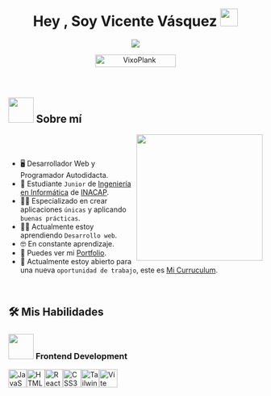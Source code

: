 <h1 align="center">Hey , Soy Vicente Vásquez <img src="https://media.giphy.com/media/hvRJCLFzcasrR4ia7z/giphy.gif" width="35"></h1>
<p align="center">
  <a href="https://github.com/DenverCoder1/readme-typing-svg"><img src="https://readme-typing-svg.herokuapp.com?font=Time+New+Roman&color=%23C8BE25&size=25&center=true&vCenter=true&width=600&height=100&lines=Software+Engineer;Software+Developer"></a>
</p>
	<p align="center"> 
	<img src="https://komarev.com/ghpvc/?username=VixoPlanx&label=Profile%20views&color=0047AB&style=plastic?" alt="VixoPlank" height=25px, width=160px/> 
	</p>
<br>

## <picture><img src = "https://github.com/7oSkaaa/7oSkaaa/blob/main/Images/about_me.gif?raw=true" width = 50px></picture> Sobre mí

<picture> <img align="right" src="https://github.com/7oSkaaa/7oSkaaa/blob/main/Images/Right_Side.gif?raw=true" width = 250px></picture>

<br><br>

- :desktop_computer: Desarrollador Web y Programador Autodidacta.
- :school: Estudiante `Junior` de [Ingeniería en Informática](https://portales.inacap.cl/carreras/Area-Tecnologias-Informacion-y-Ciberseguridad/Ingenieria-en-Informatica/index) de [INACAP](https://portales.inacap.cl/).
- :technologist: Especializado en crear aplicaciones `únicas` y aplicando `buenas prácticas`.
- :student: Actualmente estoy aprendiendo `Desarrollo web`.
- :nerd_face: En constante aprendizaje.
- :briefcase: Puedes ver mi [Portfolio](https://portfolio-vixoplank.vercel.app/).
- :thinking: Actualmente estoy abierto para una nueva `oportunidad de trabajo`, este es [Mi Curruculum](http://lnkiy.in/Ahmed_Hossam_Resume).
<!--
- :trophy: 2x `ACPC` Finalist.
- :boom: You can visit [MY WEBSITE](https://cutt.ly/Ahmed_Hossam_Website).
-->
<br>

## 🛠️ Mis Habilidades

### <picture> <img src = "https://github.com/7oSkaaa/7oSkaaa/blob/main/Images/Front_End.gif?raw=true" width = 50px>  </picture> Frontend Development
<p align="left"> 
<a href="https://developer.mozilla.org/en-US/docs/Web/JavaScript" target="_blank" rel="noreferrer"><img src="https://raw.githubusercontent.com/danielcranney/readme-generator/main/public/icons/skills/javascript-colored.svg" width="36" height="36" alt="JavaScript" /></a><a href="https://developer.mozilla.org/en-US/docs/Glossary/HTML5" target="_blank" rel="noreferrer"><img src="https://raw.githubusercontent.com/danielcranney/readme-generator/main/public/icons/skills/html5-colored.svg" width="36" height="36" alt="HTML5" /></a><a href="https://reactjs.org/" target="_blank" rel="noreferrer"><img src="https://raw.githubusercontent.com/danielcranney/readme-generator/main/public/icons/skills/react-colored.svg" width="36" height="36" alt="React" /></a><a href="https://www.w3.org/TR/CSS/#css" target="_blank" rel="noreferrer"><img src="https://raw.githubusercontent.com/danielcranney/readme-generator/main/public/icons/skills/css3-colored.svg" width="36" height="36" alt="CSS3" /></a><a href="https://tailwindcss.com/" target="_blank" rel="noreferrer"><img src="https://raw.githubusercontent.com/danielcranney/readme-generator/main/public/icons/skills/tailwindcss-colored.svg" width="36" height="36" alt="TailwindCSS" /></a><a href="https://vitejs.dev/" target="_blank" rel="noreferrer"><img src="https://raw.githubusercontent.com/danielcranney/readme-generator/main/public/icons/skills/vite-colored.svg" width="36" height="36" alt="Vite" /></a>
</p>
